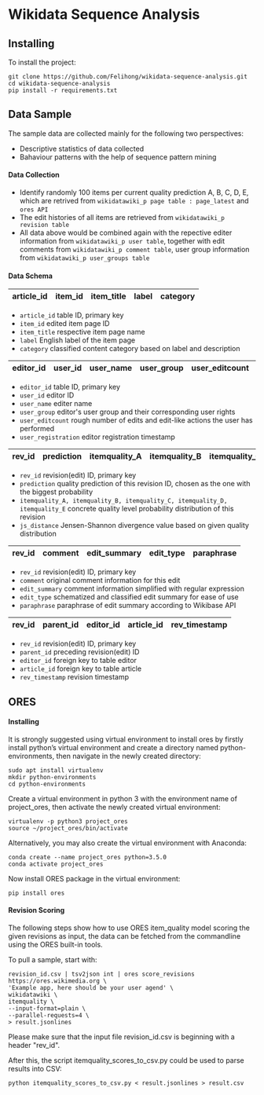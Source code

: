 # Wikidata Sequence Analysis

## Installing  
To install the project:
```
git clone https://github.com/Felihong/wikidata-sequence-analysis.git
cd wikidata-sequence-analysis
pip install -r requirements.txt
```

## Data Sample
The sample data are collected mainly for the following two perspectives: 

* Descriptive statistics of data collected
* Bahaviour patterns with the help of sequence pattern mining

#### Data Collection 
* Identify randomly 100 items per current quality prediction A, B, C, D, E, which are retrived from ```wikidatawiki_p page table : page_latest``` and ```ores API```
* The edit histories of all items are retrieved from ```wikidatawiki_p revision table```
* All data above would be combined again with the repective editer information from ```wikidatawiki_p user table```, together with edit comments from ```wikidatawiki_p comment table```, user group information from ```wikidatawiki_p user_groups table```

#### Data Schema
| article_id | item_id | item_title | label | category|
| :---: | :---: | :---: | :---: | :---: |

* ```article_id``` table ID, primary key
* ```item_id``` edited item page ID
* ```item_title``` respective item page name 
* ```label``` English label of the item page
* ```category``` classified content category based on label and description

| editor_id | user_id | user_name | user_group | user_editcount | user_registration |
| :---: | :---: | :---: | :---: | :---: | :---: |

* ```editor_id```  table ID, primary key
* ```user_id```  editor ID
* ```user_name``` editer name 
* ```user_group``` editor's user group and their corresponding user rights
* ```user_editcount``` rough number of edits and edit-like actions the user has performed
* ```user_registration``` editor registration timestamp

| rev_id | prediction | itemquality_A | itemquality_B | itemquality_C | itemquality_D | itemquality_E |js_distance |
| :---: | :---: | :---: | :---: | :---: | :---: | :---: |  :---: |

* ```rev_id```  revision(edit) ID, primary key
* ```prediction``` quality prediction of this revision ID, chosen as the one with the biggest probability 
* ```itemquality_A, itemquality_B, itemquality_C, itemquality_D, itemquality_E``` concrete quality level probability distribution of this revision
* ```js_distance``` Jensen-Shannon divergence value based on given quality distribution

| rev_id | comment| edit_summary | edit_type | paraphrase |
| :---: | :---: | :---: | :---: | :---: | 

* ```rev_id``` revision(edit) ID, primary key
* ```comment```  original comment information for this edit
* ```edit_summary```  comment information simplified with regular expression
* ```edit_type```  schematized and classified edit summary for ease of use
* ```paraphrase```  paraphrase of edit summary according to Wikibase API 

| rev_id | parent_id | editor_id | article_id | rev_timestamp |
| :---: | :---: | :---: | :---: | :---: | 

* ```rev_id```  revision(edit) ID, primary key
* ```parent_id```  preceding revision(edit) ID
* ```editor_id```  foreign key to table editor 
* ```article_id```  foreign key to table article
* ```rev_timestamp``` revision timestamp

## ORES

#### Installing
It is strongly suggested using virtual environment to install ores by firstly install python’s virtual environment and create a directory named python-environments, then navigate in the newly created directory:
```
sudo apt install virtualenv
mkdir python-environments
cd python-environments
```
Create a virtual environment in python 3 with the environment name of project_ores, then activate the newly created virtual environment:
```
virtualenv -p python3 project_ores
source ~/project_ores/bin/activate
```
Alternatively, you may also create the virtual environment with Anaconda:
```
conda create --name project_ores python=3.5.0
conda activate project_ores
```
Now install ORES package in the virtual environment:
```
pip install ores
```

#### Revision Scoring 
The following steps show how to use ORES item_quality model scoring the given revisions as input, the data can be fetched from the commandline using the ORES built-in tools.

To pull a sample, start with:
```
revision_id.csv | tsv2json int | ores score_revisions https://ores.wikimedia.org \
'Example app, here should be your user agend' \
wikidatawiki \
itemquality \
--input-format=plain \
--parallel-requests=4 \
> result.jsonlines
```
Please make sure that the input file revision_id.csv is beginning with a header "rev_id". 

After this, the script itemquality_scores_to_csv.py could be used to parse results into CSV:
```
python itemquality_scores_to_csv.py < result.jsonlines > result.csv
```